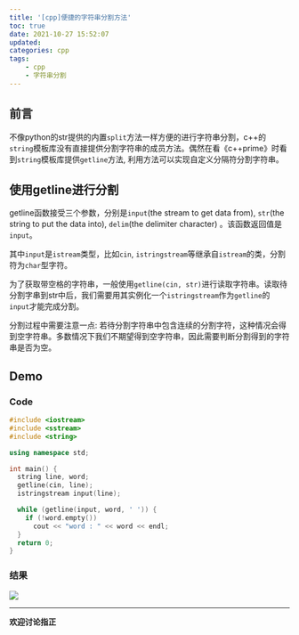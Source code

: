 ```yaml
---
title: '[cpp]便捷的字符串分割方法'
toc: true
date: 2021-10-27 15:52:07
updated:
categories: cpp
tags: 
    - cpp
    - 字符串分割
---
```


## 前言

不像python的str提供的内置`split`方法一样方便的进行字符串分割，c++的`string`模板库没有直接提供分割字符串的成员方法。偶然在看《c++prime》时看到`string`模板库提供`getline`方法, 利用方法可以实现自定义分隔符分割字符串。

<!-- more --> 

## 使用getline进行分割

getline函数接受三个参数，分别是`input`(the stream to get data from), `str`(the string to put the data into), `delim`(the delimiter character) 。该函数返回值是`input`。

其中`input`是`istream`类型，比如`cin`, `istringstream`等继承自`istream`的类，分割符为`char`型字符。

为了获取带空格的字符串，一般使用`getline(cin, str)`进行读取字符串。读取待分割字串到str中后，我们需要用其实例化一个`istringstream`作为`getline`的`input`才能完成分割。

分割过程中需要注意一点: 若待分割字符串中包含连续的分割字符，这种情况会得到空字符串。多数情况下我们不期望得到空字符串，因此需要判断分割得到的字符串是否为空。

## Demo

### Code

```cpp
#include <iostream>
#include <sstream>
#include <string>

using namespace std;

int main() {
  string line, word;
  getline(cin, line);
  istringstream input(line);

  while (getline(input, word, ' ')) {
    if (!word.empty())
      cout << "word : " << word << endl;
  }
  return 0;
}

```

### 结果

<div style="align: center">
<img src="https://cdn.jsdelivr.net/gh/CsJsss/CsJsss.github.io@hexo/themes/hexo-theme-icarus/source/img//2021/10/27/stringsplit.png"/>
</div>
<!-- ![result](/img/2021/10/27/stringsplit.png) -->

----

**欢迎讨论指正**


 